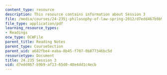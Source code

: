 ```yaml
---
content_type: resource
description: This resource contains information about Session 3
file: /media/courses/24-235j-philosophy-of-law-spring-2012/d7edd467b9b9af1365d048e4dd1c4ecb_MIT24_235JS12_Session3.pdf
file_type: application/pdf
learning_resource_types:
- Readings
ocw_type: OCWFile
parent_title: Reading Notes
parent_type: CourseSection
parent_uid: a682fbe4-eaba-8b45-f707-0b877346bc5d
resourcetype: Document
title: 24.235 Session 3
uid: d7edd467-b9b9-af13-65d0-48e4dd1c4ecb
---
```

